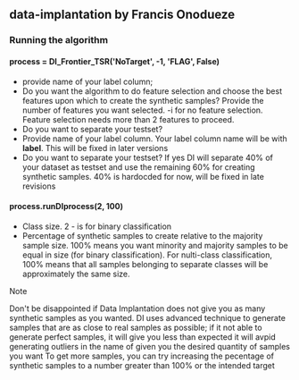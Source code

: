 ## data-implantation by Francis Onodueze


### Running the algorithm

#### process = DI_Frontier_TSR('NoTarget', -1, 'FLAG', False) 
- provide name of your label column; 
- Do you want the algorithm to do feature selection and choose the best features upon which to create the synthetic samples? Provide the number of features you want selected. -i for no feature selection. Feature selection needs more than 2 features to proceed.
- Do you want to separate your testset?
- Provide name of your label column. Your label column name will be with **label**. This will be fixed in later versions
- Do you want to separate your testset? If yes DI will separate 40% of your dataset as testset and use the remaining 60% for creating synthetic samples. 40% is hardocded for now, will be fixed in late revisions

#### process.runDIprocess(2, 100) 
- Class size. 2 - is for binary classification
- Percentage of synthetic samples to create relative to the majority sample size. 100% means you want minority and majority samples to be equal in size (for binary classification). For nulti-class classification, 100% means that all samples belonging to separate classes will be approximately the same size.

> [!NOTE]
> Don't be disappointed if Data Implantation does not give you as many synthetic samples as you wanted.
> DI uses advanced technique to generate samples that are as close to real samples as possible; if it not able to generate perfect samples, it will give you less than expected 
> it will avpid generating outliers in the name of given you the desired quantity of samples you want
> To get more samples, you can try increasing the pecentage of synthetic samples to a number greater than 100% or the intended target
